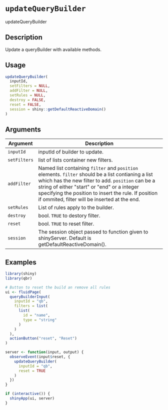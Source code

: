 # `updateQueryBuilder`

updateQueryBuilder


## Description

Update a queryBuilder with available methods.


## Usage

```r
updateQueryBuilder(
  inputId,
  setFilters = NULL,
  addFilter = NULL,
  setRules = NULL,
  destroy = FALSE,
  reset = FALSE,
  session = shiny::getDefaultReactiveDomain()
)
```


## Arguments

Argument      |Description
------------- |----------------
`inputId`     |     inputId of builder to update.
`setFilters`     |     list of lists container new filters.
`addFilter`     |     Named list containing `filter` and `position` elements. `filter` should be a list contianing a list which has the new filter to add. `position` can be a string of either "start" or "end" or a integer specifying the position to insert the rule. If position if ommited, filter will be inserted at the end.
`setRules`     |     List of rules apply to the builder.
`destroy`     |     bool. `TRUE` to destory filter.
`reset`     |     bool. `TRUE` to reset filter.
`session`     |     The session object passed to function given to shinyServer. Default is getDefaultReactiveDomain().


## Examples

```r
library(shiny)
library(qbr)

# Button to reset the build an remove all rules
ui <- fluidPage(
  queryBuilderInput(
    inputId = "qb",
    filters = list(
      list(
        id = "name",
        type = "string"
      )
    )
  ),
  actionButton("reset", "Reset")
)

server <- function(input, output) {
  observeEvent(input$reset, {
    updateQueryBuilder(
      inputId = "qb",
      reset = TRUE
    )
  })
}

if (interactive()) {
  shinyApp(ui, server)
}
```


